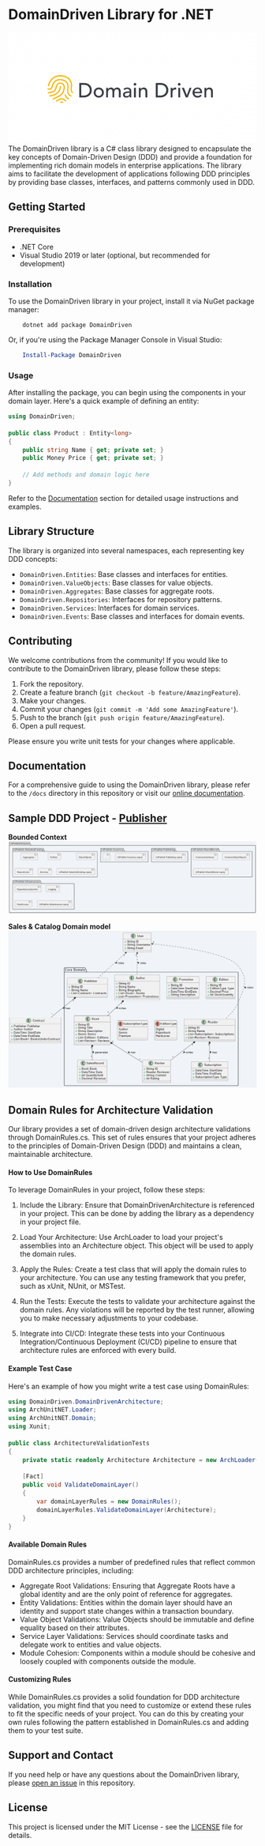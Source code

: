 # DomainDriven Library for .NET

![DomainDriven](assets/logo.png)
The DomainDriven library is a C# class library designed to encapsulate the key concepts of Domain-Driven Design (DDD) and provide a foundation for implementing rich domain models in enterprise applications. The library aims to facilitate the development of applications following DDD principles by providing base classes, interfaces, and patterns commonly used in DDD.

## Getting Started

### Prerequisites

- .NET Core
- Visual Studio 2019 or later (optional, but recommended for development)

### Installation

To use the DomainDriven library in your project, install it via NuGet package manager:

```shell
    dotnet add package DomainDriven
```

Or, if you're using the Package Manager Console in Visual Studio:

```powershell
    Install-Package DomainDriven
```

### Usage

After installing the package, you can begin using the components in your domain layer. Here's a quick example of defining an entity:

```csharp
using DomainDriven;

public class Product : Entity<long>
{
    public string Name { get; private set; }
    public Money Price { get; private set; }

    // Add methods and domain logic here
}
```

Refer to the [Documentation](#documentation) section for detailed usage instructions and examples.

## Library Structure

The library is organized into several namespaces, each representing key DDD concepts:

- `DomainDriven.Entities`: Base classes and interfaces for entities.
- `DomainDriven.ValueObjects`: Base classes for value objects.
- `DomainDriven.Aggregates`: Base classes for aggregate roots.
- `DomainDriven.Repositories`: Interfaces for repository patterns.
- `DomainDriven.Services`: Interfaces for domain services.
- `DomainDriven.Events`: Base classes and interfaces for domain events.

## Contributing

We welcome contributions from the community! If you would like to contribute to the DomainDriven library, please follow these steps:

1. Fork the repository.
2. Create a feature branch (`git checkout -b feature/AmazingFeature`).
3. Make your changes.
4. Commit your changes (`git commit -m 'Add some AmazingFeature'`).
5. Push to the branch (`git push origin feature/AmazingFeature`).
6. Open a pull request.

Please ensure you write unit tests for your changes where applicable.

## Documentation

For a comprehensive guide to using the DomainDriven library, please refer to the `/docs` directory in this repository or visit our [online documentation](#).

## Sample DDD Project - [Publisher](./DomainDriven/DomainDrivenSample/README.md)

**Bounded Context**
![BoundedContext](assets/boundedcontext.png)

**Sales & Catalog Domain model**
![SalesDomain](assets/salesdomain.png)

## Domain Rules for Architecture Validation

Our library provides a set of domain-driven design architecture validations through DomainRules.cs. This set of rules ensures that your project adheres to the principles of Domain-Driven Design (DDD) and maintains a clean, maintainable architecture.

#### How to Use DomainRules

To leverage DomainRules in your project, follow these steps:

1. Include the Library: Ensure that DomainDrivenArchitecture is referenced in your project. This can be done by adding the library as a dependency in your project file.

2. Load Your Architecture: Use ArchLoader to load your project's assemblies into an Architecture object. This object will be used to apply the domain rules.

3. Apply the Rules: Create a test class that will apply the domain rules to your architecture. You can use any testing framework that you prefer, such as xUnit, NUnit, or MSTest.

4. Run the Tests: Execute the tests to validate your architecture against the domain rules. Any violations will be reported by the test runner, allowing you to make necessary adjustments to your codebase.

5. Integrate into CI/CD: Integrate these tests into your Continuous Integration/Continuous Deployment (CI/CD) pipeline to ensure that architecture rules are enforced with every build.

#### Example Test Case

Here's an example of how you might write a test case using DomainRules:

```csharp
using DomainDriven.DomainDrivenArchitecture;
using ArchUnitNET.Loader;
using ArchUnitNET.Domain;
using Xunit;

public class ArchitectureValidationTests
{
    private static readonly Architecture Architecture = new ArchLoader().LoadAssemblies(typeof(MyRootClass).Assembly).Build();

    [Fact]
    public void ValidateDomainLayer()
    {
        var domainLayerRules = new DomainRules();
        domainLayerRules.ValidateDomainLayer(Architecture);
    }
}
```

#### Available Domain Rules

DomainRules.cs provides a number of predefined rules that reflect common DDD architecture principles, including:

- Aggregate Root Validations: Ensuring that Aggregate Roots have a global identity and are the only point of reference for aggregates.
- Entity Validations: Entities within the domain layer should have an identity and support state changes within a transaction boundary.
- Value Object Validations: Value Objects should be immutable and define equality based on their attributes.
- Service Layer Validations: Services should coordinate tasks and delegate work to entities and value objects.
- Module Cohesion: Components within a module should be cohesive and loosely coupled with components outside the module.

#### Customizing Rules

While DomainRules.cs provides a solid foundation for DDD architecture validation, you might find that you need to
customize or extend these rules to fit the specific needs of your project. You can do this by creating your own rules
following the pattern established in DomainRules.cs and adding them to your test suite.

## Support and Contact

If you need help or have any questions about the DomainDriven library, please [open an issue](https://github.com/your-repo/DomainDriven/issues) in this repository.

## License

This project is licensed under the MIT License - see the [LICENSE](LICENSE) file for details.
